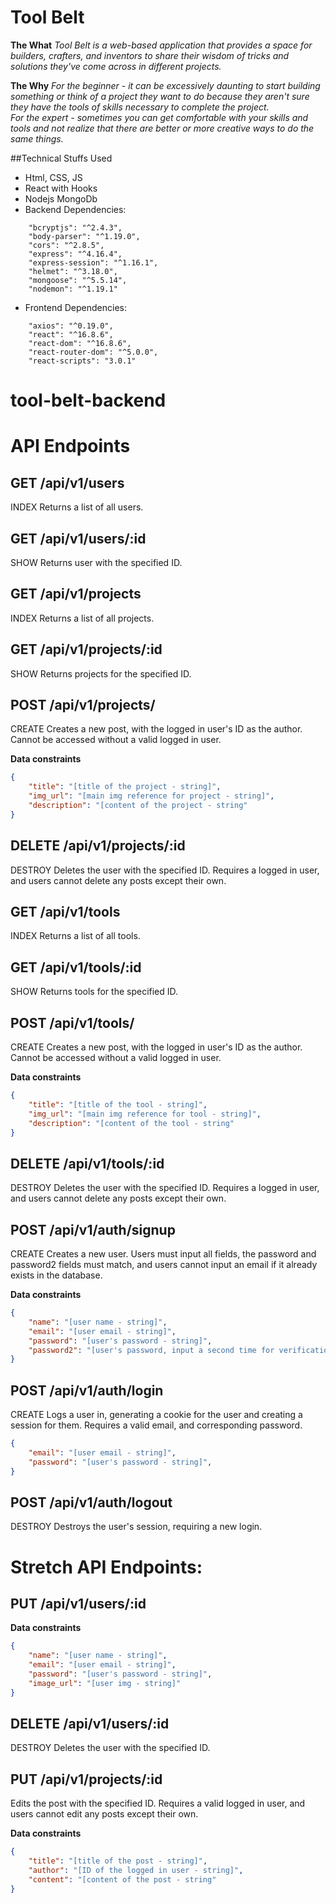 # Tool Belt
**The What**
*Tool Belt is a web-based application that provides a space for builders, crafters, and inventors to share their
wisdom of tricks and solutions they've come across in different projects.*

**The Why**
*For the beginner - it can be excessively daunting to start building something or think of a project they want to do 
because they aren't sure they have the tools of skills necessary to complete the project. 
<br/>
For the expert - sometimes you can get comfortable with your skills and tools and not realize that there are better or
more creative ways to do the same things.*

##Technical Stuffs Used
- Html, CSS, JS
- React with Hooks
- Nodejs MongoDb
- Backend Dependencies:
```
    "bcryptjs": "^2.4.3",
    "body-parser": "^1.19.0",
    "cors": "^2.8.5",
    "express": "^4.16.4",
    "express-session": "^1.16.1",
    "helmet": "^3.18.0",
    "mongoose": "^5.5.14",
    "nodemon": "^1.19.1"
```
- Frontend Dependencies:
```
    "axios": "^0.19.0",
    "react": "^16.8.6",
    "react-dom": "^16.8.6",
    "react-router-dom": "^5.0.0",
    "react-scripts": "3.0.1"
```

# tool-belt-backend

# API Endpoints

<!-- Users -->
## GET /api/v1/users

INDEX
Returns a list of all users.

## GET /api/v1/users/:id

SHOW
Returns user with the specified ID.

<!-- Projects -->
## GET /api/v1/projects

INDEX
Returns a list of all projects.

## GET /api/v1/projects/:id

SHOW
Returns projects for the specified ID.

## POST /api/v1/projects/

CREATE
Creates a new post, with the logged in user's ID as the author. Cannot be accessed without a valid logged in user.

**Data constraints**
```json
{
    "title": "[title of the project - string]",
    "img_url": "[main img reference for project - string]",
    "description": "[content of the project - string"
}
```

## DELETE /api/v1/projects/:id

DESTROY
Deletes the user with the specified ID. Requires a logged in user, and users cannot delete any posts except their own.

<!-- Tools -->
## GET /api/v1/tools

INDEX
Returns a list of all tools.

## GET /api/v1/tools/:id

SHOW
Returns tools for the specified ID.

## POST /api/v1/tools/

CREATE
Creates a new post, with the logged in user's ID as the author. Cannot be accessed without a valid logged in user.

**Data constraints**
```json
{
    "title": "[title of the tool - string]",
    "img_url": "[main img reference for tool - string]",
    "description": "[content of the tool - string"
}
```

## DELETE /api/v1/tools/:id

DESTROY
Deletes the user with the specified ID. Requires a logged in user, and users cannot delete any posts except their own.

<!-- Auth -->
## POST /api/v1/auth/signup

CREATE
Creates a new user. Users must input all fields, the password and password2 fields must match, and users cannot input an email if it already exists in the database.

**Data constraints**

```json
{
    "name": "[user name - string]",
    "email": "[user email - string]",
    "password": "[user's password - string]",
    "password2": "[user's password, input a second time for verification - string]"
}
```

## POST /api/v1/auth/login

CREATE
Logs a user in, generating a cookie for the user and creating a session for them. Requires a valid email, and corresponding password.

```json
{
    "email": "[user email - string]",
    "password": "[user's password - string]",
}
```

## POST /api/v1/auth/logout

DESTROY
Destroys the user's session, requiring a new login.


# Stretch API Endpoints:

<!-- Users -->
## PUT /api/v1/users/:id

**Data constraints**
```json
{
    "name": "[user name - string]",
    "email": "[user email - string]",
    "password": "[user's password - string]",
    "image_url": "[user img - string]"
}
```

## DELETE /api/v1/users/:id

DESTROY
Deletes the user with the specified ID.

<!-- Projects -->
## PUT /api/v1/projects/:id

Edits the post with the specified ID. Requires a valid logged in user, and users cannot edit any posts except their own.

**Data constraints**
```json
{
    "title": "[title of the post - string]",
    "author": "[ID of the logged in user - string]",
    "content": "[content of the post - string"
}
```
